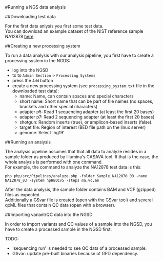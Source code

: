
#Running a NGS data analysis

##Downloading test data

For the first data anlysis you first some test data.  
You can download an example dataset of the NIST reference sample NA12878 [here](https://medgen.medizin.uni-tuebingen.de/NGS-downloads/NA12878_03.zip).


##Creating a new processing system

To run a data analysis with our analysis pipeline, you first have to create a processing system in the NGDS:

* log into the NGSD
* to to `Admin Section` > `Processing Systems`
* press the `Add` button
* create a new processing system (see `processing_system.txt` file in the downloaded test data):
	* name: Name, can contain spaces and special characters
	* short name: Short name that can be part of file names (no spaces, brackets and other special characters)
	* adapter p5: Read 1 sequencing adapter (at least the first 20 bases)
	* adapter p7: Read 2 sequencing adapter (at least the first 20 bases)
	* shotgun: Random inserts (true), or amplicon-based inserts (false).
	* target file: Region of interest (BED file path on the linux server)
	* genome: Select 'hg19'

##Running an analysis

The analysis pipeline assumes that that all data to analyze resides in a sample folder as produced by Illumina's CASAVA tool. If that is the case, the whole analysis is performed with one command.  
For example, the command to analyze the NA12878 test data is this:

	php php/src/Pipelines/analyze.php -folder Sample_NA12878_03 -name NA12878_03 -system hpHBOCv5 -steps ma,vc,an

After the data analysis, the sample folder contains BAM and VCF (gzipped) files as expected.  
Additionally a GSvar file is created (open with the GSvar tool) and several qcML files that contain QC data (open with a browser).

##Importing variant/QC data into the NGSD

In order to import variants and QC values of a sample into the NGSD, you have to create a processed sample in the NGSD first:

TODO:

 * 'sequencing run' is needed to see QC data of a processed sample.
 * GSvar: update pre-built binaries because of GPD dependency.


